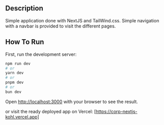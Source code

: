 ## Description
Simple application done with NextJS and TailWind.css. Simple navigation with a navbar is provided to visit the different pages.

## How To Run

First, run the development server:

```bash
npm run dev
# or
yarn dev
# or
pnpm dev
# or
bun dev
```

Open [http://localhost:3000](http://localhost:3000) with your browser to see the result.

or visit the ready deployed app on Vercel: [https://corp-nextjs-kohl.vercel.app]
